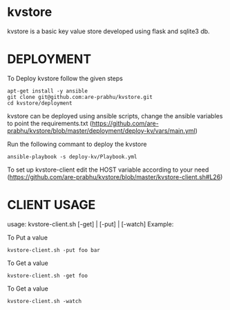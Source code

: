 # kvstore

kvstore is a basic key value store developed using flask and sqlite3 db.


# DEPLOYMENT

To Deploy kvstore follow the given steps

```
apt-get install -y ansible
git clone git@github.com:are-prabhu/kvstore.git
cd kvstore/deployment
```
kvstore can be deployed using ansible scripts, 
change the ansible variables to point the requirements.txt (https://github.com/are-prabhu/kvstore/blob/master/deployment/deploy-kv/vars/main.yml)

Run the following commant to deploy the kvstore

```
ansible-playbook -s deploy-kv/Playbook.yml

```

To set up kvstore-client edit the HOST variable according to your need
(https://github.com/are-prabhu/kvstore/blob/master/kvstore-client.sh#L26)

# CLIENT USAGE

usage: kvstore-client.sh [-get] | [-put] | [-watch]
Example: 

To Put a value 
```
kvstore-client.sh -put foo bar 
```

To Get a value 
```
kvstore-client.sh -get foo 
```

To Get a value 
```
kvstore-client.sh -watch 
```
